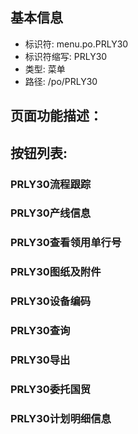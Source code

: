 
## 基本信息

- 标识符: menu.po.PRLY30
- 标识符缩写: PRLY30
- 类型: 菜单
- 路径: /po/PRLY30

## 页面功能描述：





## 按钮列表:


### PRLY30流程跟踪



### PRLY30产线信息



### PRLY30查看领用单行号



### PRLY30图纸及附件



### PRLY30设备编码



### PRLY30查询



### PRLY30导出



### PRLY30委托国贸



### PRLY30计划明细信息


